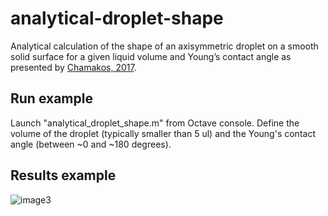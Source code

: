 # analytical-droplet-shape
Analytical calculation of the shape of an axisymmetric droplet on a smooth solid surface for a given liquid volume and Young’s contact angle as presented by [Chamakos, 2017](http://dspace.lib.ntua.gr/xmlui/handle/123456789/44746).

## Run example
Launch "analytical_droplet_shape.m" from Octave console. Define the volume of the droplet (typically smaller than 5 ul) and the Young's contact angle (between ~0 and ~180 degrees).

## Results example
![image3](https://user-images.githubusercontent.com/29924262/136164104-c002ff6b-7749-4445-858f-38183eaf7238.png)

